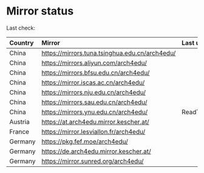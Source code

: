 <script src="./time.js"></script>
# Mirror status
Last check: <script type="text/javascript">localize(1688426430.4106276);</script>

|Country|Mirror|Last update|
|:------|:-----|:----------|
|China|https://mirrors.tuna.tsinghua.edu.cn/arch4edu/|<script type="text/javascript">localize(1688366114);</script>|
|China|https://mirrors.aliyun.com/arch4edu/|<script type="text/javascript">localize(1688366114);</script>|
|China|https://mirrors.bfsu.edu.cn/arch4edu/|<script type="text/javascript">localize(1688366114);</script>|
|China|https://mirror.iscas.ac.cn/arch4edu/|<script type="text/javascript">localize(1688409284);</script>|
|China|https://mirrors.nju.edu.cn/arch4edu/|<script type="text/javascript">localize(1688279671);</script>|
|China|https://mirrors.sau.edu.cn/arch4edu/|<script type="text/javascript">localize(1688322711);</script>|
|China|https://mirrors.ynu.edu.cn/arch4edu/|ReadTimeout|
|Austria|https://at.arch4edu.mirror.kescher.at/|<script type="text/javascript">localize(1688366114);</script>|
|France|https://mirror.lesviallon.fr/arch4edu/|<script type="text/javascript">localize(1688366114);</script>|
|Germany|https://pkg.fef.moe/arch4edu/|<script type="text/javascript">localize(1688366114);</script>|
|Germany|https://de.arch4edu.mirror.kescher.at/|<script type="text/javascript">localize(1688366114);</script>|
|Germany|https://mirror.sunred.org/arch4edu/|<script type="text/javascript">localize(1688366114);</script>|

<script src="./tablefilter/tablefilter.js"></script>
<script src="./table.js"></script>